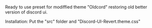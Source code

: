 Ready to use preset for modiffied theme "Oldcord" restoring old better version of discord ui.

Installation:
Put the "src" folder and "Discord-UI-Revert.theme.css"
